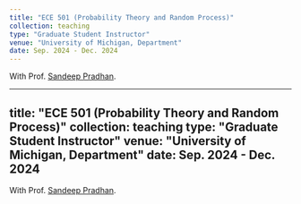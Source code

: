 ```yaml
---
title: "ECE 501 (Probability Theory and Random Process)"
collection: teaching
type: "Graduate Student Instructor"
venue: "University of Michigan, Department"
date: Sep. 2024 - Dec. 2024
---
```


With Prof. <a href="https://pradhan.engin.umich.edu/" target="_blank">Sandeep Pradhan</a>.

---
title: "ECE 501 (Probability Theory and Random Process)"
collection: teaching
type: "Graduate Student Instructor"
venue: "University of Michigan, Department"
date: Sep. 2024 - Dec. 2024
---

With Prof. <a href="https://pradhan.engin.umich.edu/" target="_blank">Sandeep Pradhan</a>.

